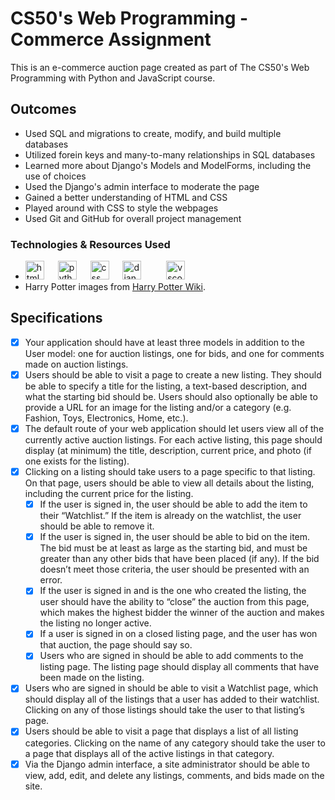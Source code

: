 # CS50's Web Programming - Commerce Assignment

This is an e-commerce auction page created as part of The CS50's Web Programming with Python and JavaScript course.  


## Outcomes
- Used SQL and migrations to create, modify, and build multiple databases
- Utilized forein keys and many-to-many relationships in SQL databases
- Learned more about Django's Models and ModelForms, including the use of choices
- Used the Django's admin interface to moderate the page
- Gained a better understanding of HTML and CSS
- Played around with CSS to style the webpages
- Used Git and GitHub for overall project management

### Technologies & Resources Used
- <img src="https://cdn.jsdelivr.net/gh/devicons/devicon/icons/html5/html5-original.svg" alt="html" width="30" height="30"/> &emsp; <img src="https://cdn.jsdelivr.net/gh/devicons/devicon/icons/python/python-original.svg" alt = "python" width="30" height="30"/> &emsp; <img src="https://cdn.jsdelivr.net/gh/devicons/devicon/icons/css3/css3-original.svg" alt="css" width="30" height="30"/> &emsp; <img src="https://cdn.jsdelivr.net/gh/devicons/devicon/icons/django/django-plain.svg" alt="django" width="30" height="30"/> &emsp; &emsp; <img src="https://cdn.jsdelivr.net/gh/devicons/devicon/icons/vscode/vscode-original.svg" alt="vscode" width="30" height="30"/> 
- Harry Potter images from <a href="https://harrypotter.fandom.com/wiki">Harry Potter Wiki</a>.

## Specifications 
- [x] Your application should have at least three models in addition to the User model: one for auction listings, one for bids, and one for comments made on auction listings.
- [x] Users should be able to visit a page to create a new listing. They should be able to specify a title for the listing, a text-based description, and what the starting bid should be. Users should also optionally be able to provide a URL for an image for the listing and/or a category (e.g. Fashion, Toys, Electronics, Home, etc.).
- [x] The default route of your web application should let users view all of the currently active auction listings. For each active listing, this page should display (at minimum) the title, description, current price, and photo (if one exists for the listing).
- [x] Clicking on a listing should take users to a page specific to that listing. On that page, users should be able to view all details about the listing, including the current price for the listing.
	- [x] If the user is signed in, the user should be able to add the item to their “Watchlist.” If the item is already on the watchlist, the user should be able to remove it.
	- [x] If the user is signed in, the user should be able to bid on the item. The bid must be at least as large as the starting bid, and must be greater than any other bids that have been placed (if any). If the bid doesn’t meet those criteria, the user should be presented with an error.
	- [x] If the user is signed in and is the one who created the listing, the user should have the ability to “close” the auction from this page, which makes the highest bidder the winner of the auction and makes the listing no longer active.
	- [x] If a user is signed in on a closed listing page, and the user has won that auction, the page should say so.
	- [x] Users who are signed in should be able to add comments to the listing page. The listing page should display all comments that have been made on the listing.
- [x] Users who are signed in should be able to visit a Watchlist page, which should display all of the listings that a user has added to their watchlist. Clicking on any of those listings should take the user to that listing’s page.
- [x] Users should be able to visit a page that displays a list of all listing categories. Clicking on the name of any category should take the user to a page that displays all of the active listings in that category.
- [x] Via the Django admin interface, a site administrator should be able to view, add, edit, and delete any listings, comments, and bids made on the site.